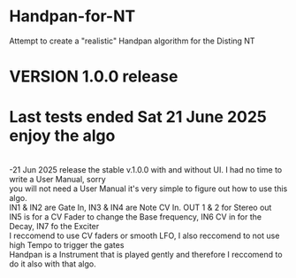 # Handpan-for-NT <br>

Attempt to create a "realistic" Handpan algorithm for the Disting NT<br>

# VERSION 1.0.0 release
# Last tests ended Sat 21 June 2025 enjoy the algo
<br>
-21 Jun 2025 release the stable v.1.0.0 with and without UI. I had no time to write a User Manual, sorry 
<br>
you will not need a User Manual it's very simple to figure out how to use this algo.
<br> 
IN1 & IN2 are Gate In, IN3 & IN4 are Note CV In. OUT 1 & 2 for Stereo out
<br>
IN5 is for a CV Fader to change the Base frequency, IN6 CV in for the Decay, IN7 fo the Exciter 
<br>
I reccomend to use CV faders or smooth LFO, I also reccomend to not use high Tempo to trigger the gates
<br>
Handpan is a Instrument that is played gently and therefore I reccomend to do it also with that algo.